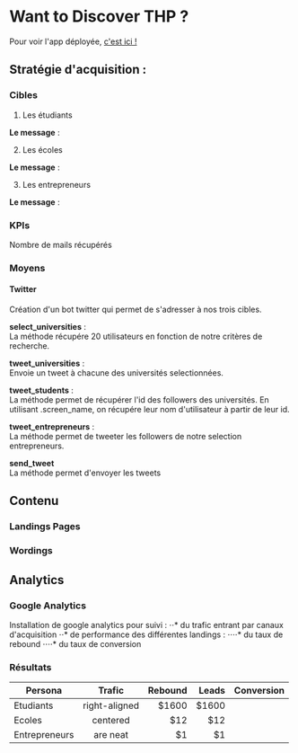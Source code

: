 # Want to Discover THP ?

Pour voir l'app déployée, [c'est ici !](https://discover-thp.herokuapp.com/)

## Stratégie d'acquisition :

### Cibles 

1. Les étudiants

**Le message** :

2. Les écoles

**Le message** :

3. Les entrepreneurs

**Le message** :

### KPIs

Nombre de mails récupérés

### Moyens

#### Twitter
Création d'un bot twitter qui permet de s'adresser à nos trois cibles.

**select_universities** : <br>
La méthode récupére 20 utilisateurs en fonction de notre critères de recherche.

**tweet_universities** : <br>
Envoie un tweet à chacune des universités selectionnées.

**tweet_students** : <br>
La méthode permet de récupérer l'id des followers des universités. En utilisant .screen_name, on récupére leur nom d'utilisateur à partir de leur id.

**tweet_entrepreneurs** : <br>
La méthode permet de tweeter les followers de notre selection entrepreneurs.

**send_tweet** <br>
La méthode permet d'envoyer les tweets


## Contenu

### Landings Pages
### Wordings

## Analytics

### Google Analytics

Installation de google analytics pour suivi :
⋅⋅* du trafic entrant par canaux d'acquisition
⋅⋅* de performance des différentes landings :
⋅⋅⋅⋅* du taux de rebound
⋅⋅⋅⋅* du taux de conversion 

### Résultats

| Persona        | Trafic       | Rebound  | Leads |  Conversion 
| -------------- |:------------:| --------:| -----:| -----------:
| Etudiants      | right-aligned| $1600    | $1600 |
| Ecoles         | centered     |   $12    |$12    |
| Entrepreneurs  | are neat     |    $1    | $1    |


